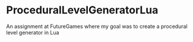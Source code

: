 # ProceduralLevelGeneratorLua
An assignment at FutureGames where my goal was to create a procedural level generator in Lua
